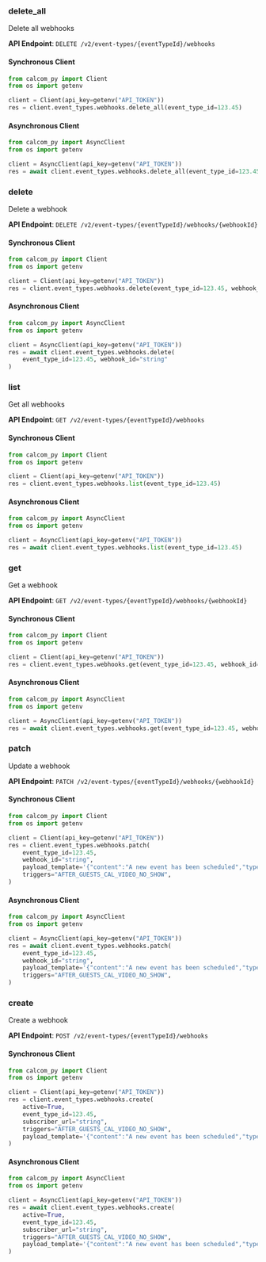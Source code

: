 
### delete_all <a name="delete_all"></a>
Delete all webhooks



**API Endpoint**: `DELETE /v2/event-types/{eventTypeId}/webhooks`

#### Synchronous Client

```python
from calcom_py import Client
from os import getenv

client = Client(api_key=getenv("API_TOKEN"))
res = client.event_types.webhooks.delete_all(event_type_id=123.45)
```

#### Asynchronous Client

```python
from calcom_py import AsyncClient
from os import getenv

client = AsyncClient(api_key=getenv("API_TOKEN"))
res = await client.event_types.webhooks.delete_all(event_type_id=123.45)
```

### delete <a name="delete"></a>
Delete a webhook



**API Endpoint**: `DELETE /v2/event-types/{eventTypeId}/webhooks/{webhookId}`

#### Synchronous Client

```python
from calcom_py import Client
from os import getenv

client = Client(api_key=getenv("API_TOKEN"))
res = client.event_types.webhooks.delete(event_type_id=123.45, webhook_id="string")
```

#### Asynchronous Client

```python
from calcom_py import AsyncClient
from os import getenv

client = AsyncClient(api_key=getenv("API_TOKEN"))
res = await client.event_types.webhooks.delete(
    event_type_id=123.45, webhook_id="string"
)
```

### list <a name="list"></a>
Get all webhooks



**API Endpoint**: `GET /v2/event-types/{eventTypeId}/webhooks`

#### Synchronous Client

```python
from calcom_py import Client
from os import getenv

client = Client(api_key=getenv("API_TOKEN"))
res = client.event_types.webhooks.list(event_type_id=123.45)
```

#### Asynchronous Client

```python
from calcom_py import AsyncClient
from os import getenv

client = AsyncClient(api_key=getenv("API_TOKEN"))
res = await client.event_types.webhooks.list(event_type_id=123.45)
```

### get <a name="get"></a>
Get a webhook



**API Endpoint**: `GET /v2/event-types/{eventTypeId}/webhooks/{webhookId}`

#### Synchronous Client

```python
from calcom_py import Client
from os import getenv

client = Client(api_key=getenv("API_TOKEN"))
res = client.event_types.webhooks.get(event_type_id=123.45, webhook_id="string")
```

#### Asynchronous Client

```python
from calcom_py import AsyncClient
from os import getenv

client = AsyncClient(api_key=getenv("API_TOKEN"))
res = await client.event_types.webhooks.get(event_type_id=123.45, webhook_id="string")
```

### patch <a name="patch"></a>
Update a webhook



**API Endpoint**: `PATCH /v2/event-types/{eventTypeId}/webhooks/{webhookId}`

#### Synchronous Client

```python
from calcom_py import Client
from os import getenv

client = Client(api_key=getenv("API_TOKEN"))
res = client.event_types.webhooks.patch(
    event_type_id=123.45,
    webhook_id="string",
    payload_template='{"content":"A new event has been scheduled","type":"{{type}}","name":"{{title}}","organizer":"{{organizer.name}}","booker":"{{attendees.0.name}}"}',
    triggers="AFTER_GUESTS_CAL_VIDEO_NO_SHOW",
)
```

#### Asynchronous Client

```python
from calcom_py import AsyncClient
from os import getenv

client = AsyncClient(api_key=getenv("API_TOKEN"))
res = await client.event_types.webhooks.patch(
    event_type_id=123.45,
    webhook_id="string",
    payload_template='{"content":"A new event has been scheduled","type":"{{type}}","name":"{{title}}","organizer":"{{organizer.name}}","booker":"{{attendees.0.name}}"}',
    triggers="AFTER_GUESTS_CAL_VIDEO_NO_SHOW",
)
```

### create <a name="create"></a>
Create a webhook



**API Endpoint**: `POST /v2/event-types/{eventTypeId}/webhooks`

#### Synchronous Client

```python
from calcom_py import Client
from os import getenv

client = Client(api_key=getenv("API_TOKEN"))
res = client.event_types.webhooks.create(
    active=True,
    event_type_id=123.45,
    subscriber_url="string",
    triggers="AFTER_GUESTS_CAL_VIDEO_NO_SHOW",
    payload_template='{"content":"A new event has been scheduled","type":"{{type}}","name":"{{title}}","organizer":"{{organizer.name}}","booker":"{{attendees.0.name}}"}',
)
```

#### Asynchronous Client

```python
from calcom_py import AsyncClient
from os import getenv

client = AsyncClient(api_key=getenv("API_TOKEN"))
res = await client.event_types.webhooks.create(
    active=True,
    event_type_id=123.45,
    subscriber_url="string",
    triggers="AFTER_GUESTS_CAL_VIDEO_NO_SHOW",
    payload_template='{"content":"A new event has been scheduled","type":"{{type}}","name":"{{title}}","organizer":"{{organizer.name}}","booker":"{{attendees.0.name}}"}',
)
```
